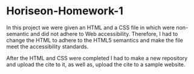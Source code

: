 # Horiseon-Homework-1

In this project we were given an HTML and a CSS file in which were non-semantic and did not adhere to Web accessibility. Therefore, I had to change the HTML to adhere to the HTML5 semantics and make the file meet the accessibility standards.

After the HTML and CSS were completed I had to make a new repository and upload the cite to it, as well as, upload the cite to a sample website.